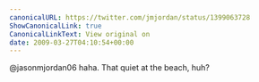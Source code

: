 ```yaml
---
canonicalURL: https://twitter.com/jmjordan/status/1399063728
ShowCanonicalLink: true
CanonicalLinkText: View original on
date: 2009-03-27T04:10:54+00:00
---
```

@jasonmjordan06 haha. That quiet at the beach, huh?